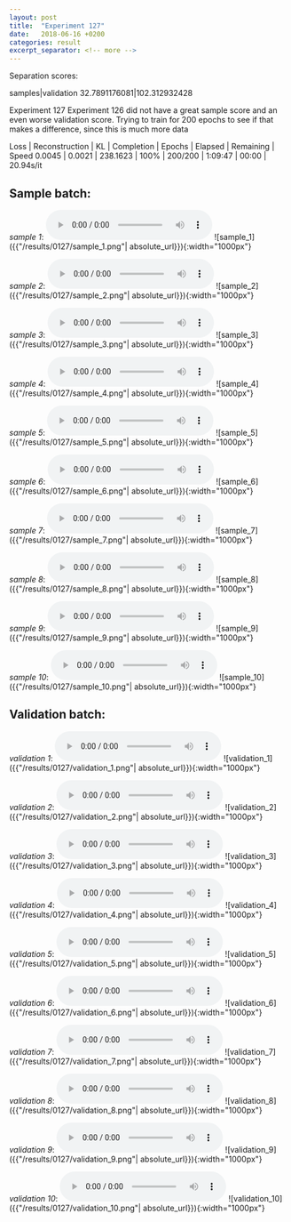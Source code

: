 ```yaml
---
layout: post
title:  "Experiment 127"
date:   2018-06-16 +0200
categories: result
excerpt_separator: <!-- more -->
---
```

Separation scores:

samples|validation
32.7891176081|102.312932428<!-- more -->

Experiment 127
Experiment 126 did not have a great sample score and an even worse validation score.
Trying to train for 200 epochs to see if that makes a difference, since this is much more data

Loss | Reconstruction | KL | Completion | Epochs | Elapsed | Remaining | Speed
0.0045 | 0.0021 | 238.1623 | 100% | 200/200 | 1:09:47 | 00:00 | 20.94s/it

## **Sample batch**:
_sample 1_:
<audio src="/ResultsOverview/results/0127/sample_1.wav" controls preload></audio>
![sample_1]({{"/results/0127/sample_1.png"| absolute_url}}){:width="1000px"}

_sample 2_:
<audio src="/ResultsOverview/results/0127/sample_2.wav" controls preload></audio>
![sample_2]({{"/results/0127/sample_2.png"| absolute_url}}){:width="1000px"}

_sample 3_:
<audio src="/ResultsOverview/results/0127/sample_3.wav" controls preload></audio>
![sample_3]({{"/results/0127/sample_3.png"| absolute_url}}){:width="1000px"}

_sample 4_:
<audio src="/ResultsOverview/results/0127/sample_4.wav" controls preload></audio>
![sample_4]({{"/results/0127/sample_4.png"| absolute_url}}){:width="1000px"}

_sample 5_:
<audio src="/ResultsOverview/results/0127/sample_5.wav" controls preload></audio>
![sample_5]({{"/results/0127/sample_5.png"| absolute_url}}){:width="1000px"}

_sample 6_:
<audio src="/ResultsOverview/results/0127/sample_6.wav" controls preload></audio>
![sample_6]({{"/results/0127/sample_6.png"| absolute_url}}){:width="1000px"}

_sample 7_:
<audio src="/ResultsOverview/results/0127/sample_7.wav" controls preload></audio>
![sample_7]({{"/results/0127/sample_7.png"| absolute_url}}){:width="1000px"}

_sample 8_:
<audio src="/ResultsOverview/results/0127/sample_8.wav" controls preload></audio>
![sample_8]({{"/results/0127/sample_8.png"| absolute_url}}){:width="1000px"}

_sample 9_:
<audio src="/ResultsOverview/results/0127/sample_9.wav" controls preload></audio>
![sample_9]({{"/results/0127/sample_9.png"| absolute_url}}){:width="1000px"}

_sample 10_:
<audio src="/ResultsOverview/results/0127/sample_10.wav" controls preload></audio>
![sample_10]({{"/results/0127/sample_10.png"| absolute_url}}){:width="1000px"}

## **Validation batch**:
_validation 1_:
<audio src="/ResultsOverview/results/0127/validation_1.wav" controls preload></audio>
![validation_1]({{"/results/0127/validation_1.png"| absolute_url}}){:width="1000px"}

_validation 2_:
<audio src="/ResultsOverview/results/0127/validation_2.wav" controls preload></audio>
![validation_2]({{"/results/0127/validation_2.png"| absolute_url}}){:width="1000px"}

_validation 3_:
<audio src="/ResultsOverview/results/0127/validation_3.wav" controls preload></audio>
![validation_3]({{"/results/0127/validation_3.png"| absolute_url}}){:width="1000px"}

_validation 4_:
<audio src="/ResultsOverview/results/0127/validation_4.wav" controls preload></audio>
![validation_4]({{"/results/0127/validation_4.png"| absolute_url}}){:width="1000px"}

_validation 5_:
<audio src="/ResultsOverview/results/0127/validation_5.wav" controls preload></audio>
![validation_5]({{"/results/0127/validation_5.png"| absolute_url}}){:width="1000px"}

_validation 6_:
<audio src="/ResultsOverview/results/0127/validation_6.wav" controls preload></audio>
![validation_6]({{"/results/0127/validation_6.png"| absolute_url}}){:width="1000px"}

_validation 7_:
<audio src="/ResultsOverview/results/0127/validation_7.wav" controls preload></audio>
![validation_7]({{"/results/0127/validation_7.png"| absolute_url}}){:width="1000px"}

_validation 8_:
<audio src="/ResultsOverview/results/0127/validation_8.wav" controls preload></audio>
![validation_8]({{"/results/0127/validation_8.png"| absolute_url}}){:width="1000px"}

_validation 9_:
<audio src="/ResultsOverview/results/0127/validation_9.wav" controls preload></audio>
![validation_9]({{"/results/0127/validation_9.png"| absolute_url}}){:width="1000px"}

_validation 10_:
<audio src="/ResultsOverview/results/0127/validation_10.wav" controls preload></audio>
![validation_10]({{"/results/0127/validation_10.png"| absolute_url}}){:width="1000px"}
